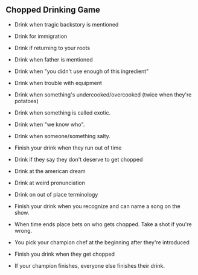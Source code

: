 Chopped Drinking Game
---

* Drink when tragic backstory is mentioned 
* Drink for immigration
* Drink if returning to your roots
* Drink when father is mentioned
* Drink when "you didn't use enough of this ingredient"
* Drink when trouble with equipment
* Drink when something's undercooked/overcooked (twice when they're potatoes)
* Drink when something is called exotic.
* Drink when "we know who".
* Drink when someone/something salty.
* Finish your drink when they run out of time
* Drink if they say they don't deserve to get chopped
* Drink at the american dream
* Drink at weird pronunciation
* Drink on out of place terminology
* Finish your drink when you recognize and can name a song on the show.
* When time ends place bets on who gets chopped. Take a shot if you're wrong.

* You pick your champion chef at the beginning after they're introduced
* Finish you drink when they get chopped
* If your champion finishes, everyone else finishes their drink.
